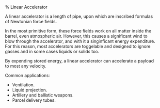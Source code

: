 % Linear Accelerator
<!-- CATEGORY technologies -->

A linear accelerator is a length of pipe, upon which are inscribed formulas of
Newtonian force fields.

In the most primitive form, these force fields work on all matter inside the barrel,
even atmospheric air. However, this causes a significant wind to blow through the accelerator,
and with it a singinficant energy expenditure. For this reason, most accelerators are toggelable
and designed to ignore gasses and in some cases liquids or solids too.

By expending stored energy, a linear accelerator can accelerate a payload to most any velocity.

Common applications:

- Ventilation.
- Liquid projection.
- Artillery and ballistic weapons.
- Parcel delivery tubes.
